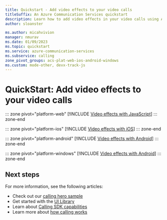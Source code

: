 ```yaml
---
title: Quickstart - Add video effects to your video calls
titleSuffix: An Azure Communication Services quickstart
description: Learn how to add video effects in your video calls using Azure Communication Services.
author: sloanster

ms.author: micahvivion
manager: nmurav
ms.date: 01/09/2023
ms.topic: quickstart
ms.service: azure-communication-services
ms.subservice: calling
zone_pivot_groups: acs-plat-web-ios-android-windows
ms.custom: mode-other, devx-track-js
---
```



# QuickStart: Add video effects to your video calls

::: zone pivot="platform-web"
[!INCLUDE [Video effects with JavaScript](./includes/video-effects/video-effects-javascript.md)]
::: zone-end

::: zone pivot="platform-ios"
[!INCLUDE [Video effects with iOS](./includes/video-effects/video-effects-ios.md)]
::: zone-end

::: zone pivot="platform-android"
[!INCLUDE [Video effects with Android](./includes/video-effects/video-effects-android.md)]
::: zone-end

::: zone pivot="platform-windows"
[!INCLUDE [Video effects with Android](./includes/video-effects/video-effects-windows.md)]
::: zone-end


## Next steps
For more information, see the following articles:

- Check out our [calling hero sample](../../samples/calling-hero-sample.md)
- Get started with the [UI Library](../../concepts/ui-library/ui-library-overview.md)
- Learn about [Calling SDK capabilities](./getting-started-with-calling.md?pivots=platform-web)
- Learn more about [how calling works](../../concepts/voice-video-calling/about-call-types.md) 
